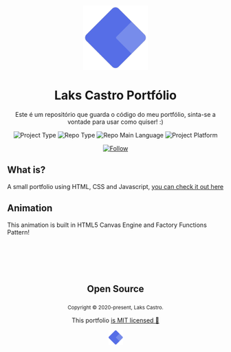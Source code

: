 <p align="center">
  <img src="./src/assets/logo.png" width="150">
  <h1 align="center">Laks Castro Portfólio</h1>
  <p align="center">Este é um repositório que guarda o código do meu portfólio, sinta-se a vontade para usar como quiser! :)</p>
  <p align="center">
    <img src="https://img.shields.io/badge/type-portfolio-success" alt="Project Type" />
    <img src="https://img.shields.io/badge/bundler-parcel-orange" alt="Repo Type" />
    <img src="https://img.shields.io/badge/language-javascript-yellow" alt="Repo Main Language" />
    <img src="https://img.shields.io/badge/platform-web-orange" alt="Project Platform" />
  </p>
  <p align="center">
    <a href="https://www.linkedin.com/in/lakscastro" target="_blank">
      <img src="https://img.shields.io/twitter/url?label=Connect%20%40LaksCastro&logo=linkedin&url=https%3A%2F%2Fwww.twitter.com%2Flakscastro%2F" alt="Follow" />
    </a>
  </p>
</p>

## What is?
A small portfolio using HTML, CSS and Javascript, [you can check it out here](https://lakscastro.github.io/)

## Animation
This animation is built in HTML5 Canvas Engine and Factory Functions Pattern!

<br>
<br>
<br>
<br>

<h2 align="center">
  Open Source
</h2>
<p align="center">
  <sub>Copyright © 2020-present, Laks Castro.</sub>
</p>
<p align="center">This portfolio <a href="https://github.com/LaksCastro/endless-gradients/blob/master/LICENSE.md">is MIT licensed 💖</a></p>
<p align="center">
  <img src="./src/assets/logo.png" width="35" />
</p>
